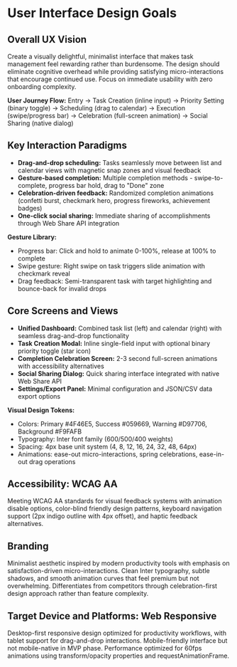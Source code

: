 # User Interface Design Goals

## Overall UX Vision
Create a visually delightful, minimalist interface that makes task management feel rewarding rather than burdensome. The design should eliminate cognitive overhead while providing satisfying micro-interactions that encourage continued use. Focus on immediate usability with zero onboarding complexity.

**User Journey Flow:** Entry → Task Creation (inline input) → Priority Setting (binary toggle) → Scheduling (drag to calendar) → Execution (swipe/progress bar) → Celebration (full-screen animation) → Social Sharing (native dialog)

## Key Interaction Paradigms
- **Drag-and-drop scheduling:** Tasks seamlessly move between list and calendar views with magnetic snap zones and visual feedback
- **Gesture-based completion:** Multiple completion methods - swipe-to-complete, progress bar hold, drag to "Done" zone
- **Celebration-driven feedback:** Randomized completion animations (confetti burst, checkmark hero, progress fireworks, achievement badges)
- **One-click social sharing:** Immediate sharing of accomplishments through Web Share API integration

**Gesture Library:**
- Progress bar: Click and hold to animate 0-100%, release at 100% to complete
- Swipe gesture: Right swipe on task triggers slide animation with checkmark reveal
- Drag feedback: Semi-transparent task with target highlighting and bounce-back for invalid drops

## Core Screens and Views
- **Unified Dashboard:** Combined task list (left) and calendar (right) with seamless drag-and-drop functionality
- **Task Creation Modal:** Inline single-field input with optional binary priority toggle (star icon)
- **Completion Celebration Screen:** 2-3 second full-screen animations with accessibility alternatives
- **Social Sharing Dialog:** Quick sharing interface integrated with native Web Share API
- **Settings/Export Panel:** Minimal configuration and JSON/CSV data export options

**Visual Design Tokens:**
- Colors: Primary #4F46E5, Success #059669, Warning #D97706, Background #F9FAFB
- Typography: Inter font family (600/500/400 weights)
- Spacing: 4px base unit system (4, 8, 12, 16, 24, 32, 48, 64px)
- Animations: ease-out micro-interactions, spring celebrations, ease-in-out drag operations

## Accessibility: WCAG AA
Meeting WCAG AA standards for visual feedback systems with animation disable options, color-blind friendly design patterns, keyboard navigation support (2px indigo outline with 4px offset), and haptic feedback alternatives.

## Branding
Minimalist aesthetic inspired by modern productivity tools with emphasis on satisfaction-driven micro-interactions. Clean Inter typography, subtle shadows, and smooth animation curves that feel premium but not overwhelming. Differentiates from competitors through celebration-first design approach rather than feature complexity.

## Target Device and Platforms: Web Responsive
Desktop-first responsive design optimized for productivity workflows, with tablet support for drag-and-drop interactions. Mobile-friendly interface but not mobile-native in MVP phase. Performance optimized for 60fps animations using transform/opacity properties and requestAnimationFrame.
